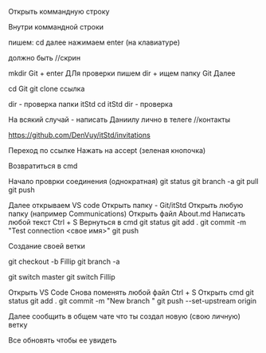 Открыть коммандную строку 

Внутри коммандной строки 

пишем: cd 
далее нажимаем enter (на клавиатуре)

должно быть //скрин 

mkdir Git + enter 
ДЛя проверки пишем dir + ищем папку Git 
Далее 

cd Git 
git clone ccылка

dir - проверка папки itStd 
cd itStd
dir - проверка 

На всякий случай - написать Даниилу лично в телеге 
//контакты 


https://github.com/DenVuy/itStd/invitations

Переход по ссылке 
Нажать на accept (зеленая кнопочка)

Возвратиться в cmd

Начало проврки соединения (однократная)
git status
git branch -a
git pull
git push

Далее открываем VS code 
Открыть папку - Git/itStd 
Открыть любую папку (например Communications)
Открыть файл About.md 
Написать любой текст
Ctrl + S 
Вернуться в cmd 
git status 
git add . 
git commit -m "Test connection <свое имя>"
git push


Создание своей ветки 

git checkout -b Fillip
git branch -a

git switch master
git switch Fillip

Открыть VS Code 
Снова поменять любой файл 
Ctrl + S 
Открыть cmd 
git status 
git add . 
git commit -m "New branch <Example>"
git push --set-upstream origin <Example>

Далее сообщить в общем чате что ты создал новую (свою личную) ветку 

Все обновять чтобы ее увидеть 